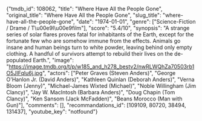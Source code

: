{"tmdb_id": 108062, "title": "Where Have All the People Gone", "original_title": "Where Have All the People Gone", "slug_title": "where-have-all-the-people-gone", "date": "1974-01-01", "genre": ["Science-Fiction / Drame / T\u00e9l\u00e9film"], "score": "5.4/10", "synopsis": "A strange series of solar flares proves fatal for inhabitants of the Earth, except for the fortunate few who are somehow immune from the effects. Animals go insane and human beings turn to white powder, leaving behind only empty clothing. A handful of survivors attempt to rebuild their lives on the de-populated Earth.", "image": "https://image.tmdb.org/t/p/w185_and_h278_bestv2/nwRLWQhZa70503rb1O5JIFqlu6j.jpg", "actors": ["Peter Graves (Steven Anders)", "George O'Hanlon Jr. (David Anders)", "Kathleen Quinlan (Deborah Anders)", "Verna Bloom (Jenny)", "Michael-James Wixted (Michael)", "Noble Willingham (Jim Clancy)", "Jay W. MacIntosh (Barbara Anders)", "Doug Chapin (Tom Clancy)", "Ken Sansom (Jack McFadden)", "Beans Morocco (Man with Gun)"], "comments": [], "recommandations_id": [109109, 80720, 38494, 131437], "youtube_key": "notfound"}
